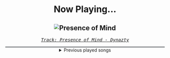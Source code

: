 <div align="center"> 
<h1>Now Playing...</h1>

![Presence of Mind](https://i.scdn.co/image/ab67616d00001e02e130d1576c55aa9b9d166442)
--
_<samp><a href="https://open.spotify.com/track/59S8Ygd3NlTfadqCyBiKDz">Track: Presence of Mind - Dynazty</a></samp>_

<div style="border: 1px #4B5054 solid"></div>
<details>
  <summary>
    Previous played songs
  </summary>
  <table>
    <thead>
      <tr>
        <th>
          Artist
        </th>
        <th>
          Song
        </th>
        <th>
          Link
        </th>
      </tr>
    </thead>
    <tbody>
      <tr><td>Dynazty</td><td>Presence of Mind</td><td><a href="https://open.spotify.com/track/59S8Ygd3NlTfadqCyBiKDz">https://open.spotify.com/track/59S8Ygd3NlTfadqCyBiKDz</a></td></tr><tr><td>Dynazty</td><td>The Shoulder Devil - Bonus Track</td><td><a href="https://open.spotify.com/track/0CsvllCGlCojPXRu8GRbCP">https://open.spotify.com/track/0CsvllCGlCojPXRu8GRbCP</a></td></tr><tr><td>Dynazty</td><td>Heartless Madness</td><td><a href="https://open.spotify.com/track/4QaxyJsbo5AR3bnEB7ko8h">https://open.spotify.com/track/4QaxyJsbo5AR3bnEB7ko8h</a></td></tr><tr><td>Eleine</td><td>Enemies</td><td><a href="https://open.spotify.com/track/1yFmGyOnAcYolkOoC66Caz">https://open.spotify.com/track/1yFmGyOnAcYolkOoC66Caz</a></td></tr><tr><td>Spoken</td><td>Through It All</td><td><a href="https://open.spotify.com/track/3nB5TJEl7taRMwlaoHiOry">https://open.spotify.com/track/3nB5TJEl7taRMwlaoHiOry</a></td></tr><tr><td>Britney Spears</td><td>Break the Ice</td><td><a href="https://open.spotify.com/track/52K4Nl7eVNqUpUeJeWJlwT">https://open.spotify.com/track/52K4Nl7eVNqUpUeJeWJlwT</a></td></tr><tr><td>Dope</td><td>Die MF Die</td><td><a href="https://open.spotify.com/track/5bU4KX47KqtDKKaLM4QCzh">https://open.spotify.com/track/5bU4KX47KqtDKKaLM4QCzh</a></td></tr><tr><td>Bullet For My Valentine</td><td>Hand Of Blood</td><td><a href="https://open.spotify.com/track/1EJzHoU6rg1afMozs9t6aM">https://open.spotify.com/track/1EJzHoU6rg1afMozs9t6aM</a></td></tr><tr><td>Rob Zombie</td><td>Demon Speeding</td><td><a href="https://open.spotify.com/track/2XsjaaewoBZvSuweVAPwhO">https://open.spotify.com/track/2XsjaaewoBZvSuweVAPwhO</a></td></tr><tr><td>Demon Hunter</td><td>Collapsing (feat. Björn "Speed" Strid)</td><td><a href="https://open.spotify.com/track/2WVQXKecFNKwjfJab3M2xc">https://open.spotify.com/track/2WVQXKecFNKwjfJab3M2xc</a></td></tr><tr><td>Disturbed</td><td>Ten Thousand Fists</td><td><a href="https://open.spotify.com/track/5hkgrWxkobGtg30I7DsfVu">https://open.spotify.com/track/5hkgrWxkobGtg30I7DsfVu</a></td></tr><tr><td>Killswitch Engage</td><td>The End of Heartache</td><td><a href="https://open.spotify.com/track/2nUy0ifVE7UwtOK4rugFsP">https://open.spotify.com/track/2nUy0ifVE7UwtOK4rugFsP</a></td></tr><tr><td>The Gentle Men</td><td>Your Boyfriend Doesn't Scare Me</td><td><a href="https://open.spotify.com/track/40201xJQI7yTDOeRaLpQCV">https://open.spotify.com/track/40201xJQI7yTDOeRaLpQCV</a></td></tr><tr><td>The Gentle Men</td><td>Enemy</td><td><a href="https://open.spotify.com/track/0OYySkVVgFDyxT7Z0eVOGQ">https://open.spotify.com/track/0OYySkVVgFDyxT7Z0eVOGQ</a></td></tr><tr><td>Siamese</td><td>On Fire</td><td><a href="https://open.spotify.com/track/3Qdy96od2cglla7Tnklc1N">https://open.spotify.com/track/3Qdy96od2cglla7Tnklc1N</a></td></tr><tr><td>Siamese</td><td>On Fire</td><td><a href="https://open.spotify.com/track/3Qdy96od2cglla7Tnklc1N">https://open.spotify.com/track/3Qdy96od2cglla7Tnklc1N</a></td></tr><tr><td>Siamese</td><td>On Fire</td><td><a href="https://open.spotify.com/track/3Qdy96od2cglla7Tnklc1N">https://open.spotify.com/track/3Qdy96od2cglla7Tnklc1N</a></td></tr><tr><td>Siamese</td><td>On Fire</td><td><a href="https://open.spotify.com/track/3Qdy96od2cglla7Tnklc1N">https://open.spotify.com/track/3Qdy96od2cglla7Tnklc1N</a></td></tr><tr><td>Siamese</td><td>On Fire</td><td><a href="https://open.spotify.com/track/3Qdy96od2cglla7Tnklc1N">https://open.spotify.com/track/3Qdy96od2cglla7Tnklc1N</a></td></tr><tr><td>Siamese</td><td>On Fire</td><td><a href="https://open.spotify.com/track/3Qdy96od2cglla7Tnklc1N">https://open.spotify.com/track/3Qdy96od2cglla7Tnklc1N</a></td></tr>
    </tbody>
  </table>
</details>

</div>
